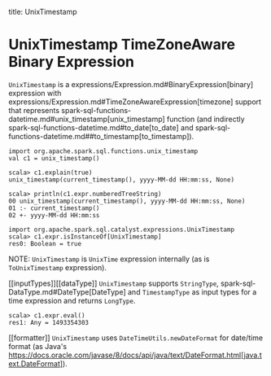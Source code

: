 title: UnixTimestamp

# UnixTimestamp TimeZoneAware Binary Expression

`UnixTimestamp` is a expressions/Expression.md#BinaryExpression[binary] expression with expressions/Expression.md#TimeZoneAwareExpression[timezone] support that represents spark-sql-functions-datetime.md#unix_timestamp[unix_timestamp] function (and indirectly spark-sql-functions-datetime.md#to_date[to_date] and spark-sql-functions-datetime.md##to_timestamp[to_timestamp]).

```
import org.apache.spark.sql.functions.unix_timestamp
val c1 = unix_timestamp()

scala> c1.explain(true)
unix_timestamp(current_timestamp(), yyyy-MM-dd HH:mm:ss, None)

scala> println(c1.expr.numberedTreeString)
00 unix_timestamp(current_timestamp(), yyyy-MM-dd HH:mm:ss, None)
01 :- current_timestamp()
02 +- yyyy-MM-dd HH:mm:ss

import org.apache.spark.sql.catalyst.expressions.UnixTimestamp
scala> c1.expr.isInstanceOf[UnixTimestamp]
res0: Boolean = true
```

NOTE: `UnixTimestamp` is `UnixTime` expression internally (as is `ToUnixTimestamp` expression).

[[inputTypes]][[dataType]]
`UnixTimestamp` supports `StringType`, spark-sql-DataType.md#DateType[DateType] and `TimestampType` as input types for a time expression and returns `LongType`.

```
scala> c1.expr.eval()
res1: Any = 1493354303
```

[[formatter]]
`UnixTimestamp` uses `DateTimeUtils.newDateFormat` for date/time format (as Java's https://docs.oracle.com/javase/8/docs/api/java/text/DateFormat.html[java.text.DateFormat]).
